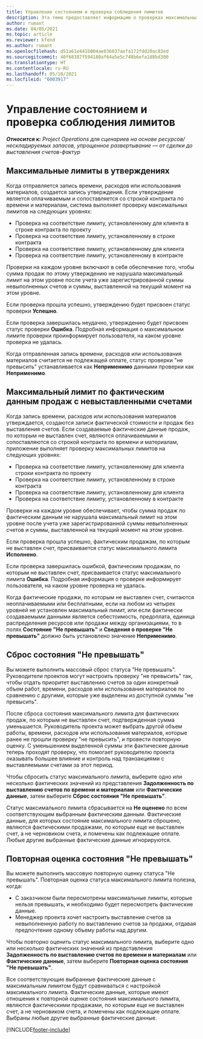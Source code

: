 ```yaml
---
title: Управление состоянием и проверка соблюдения лимитов
description: Эта тема предоставляет информацию о проверках максимальных лимитов, выполняемых в Project Operations.
author: rumant
ms.date: 04/05/2021
ms.topic: article
ms.reviewer: kfend
ms.author: rumant
ms.openlocfilehash: d51a61e441b004ae836037aefa172fdd20ac83ed
ms.sourcegitcommit: 40f68387f594180af64a5e5c748b6efa188bd300
ms.translationtype: HT
ms.contentlocale: ru-RU
ms.lasthandoff: 05/10/2021
ms.locfileid: "6003917"
---
```

# <a name="manage-not-to-exceed-status-and-validations"></a>Управление состоянием и проверка соблюдения лимитов 

_**Относится к:** Project Operations для сценариев на основе ресурсов/нескладируемых запасов, упрощенное развертывание — от сделки до выставления счетов-фактур_

## <a name="not-to-exceed-on-approvals"></a>Максимальные лимиты в утверждениях

Когда отправляется запись времени, расходов или использования материалов, создается запись утверждения. Если утверждение является оплачиваемым и сопоставляется со строкой контракта по времени и материалам, система выполняет проверку максимальных лимитов на следующих уровнях:

  - Проверка на соответствие лимиту, установленному для клиента в строке контракта по проекту
  - Проверка на соответствие лимиту, установленному в строке контракта
  - Проверка на соответствие лимиту, установленному для клиента
  - Проверка на соответствие лимиту, установленному в контракте

Проверки на каждом уровне включают в себя обеспечение того, чтобы сумма продаж по этому утверждению не нарушала максимальный лимит на этом уровне после учета уже зарегистрированной суммы невыполненных счетов и суммы, выставленной на текущий момент на этом уровне.

Если проверка прошла успешно, утверждению будет присвоен статус проверки **Успешно**.

Если проверка завершилась неудачно, утверждению будет присвоен статус проверки **Ошибка**. Подробная информация о максимальном лимите проверки проинформирует пользователя, на каком уровне проверка не удалась.

Когда отправленная запись времени, расходов или использования материалов считается не подлежащей оплате, статус проверки "не превысить" устанавливается как **Неприменимо** данными проверки как **Неприменимо**.

## <a name="not-to-exceed-on-unbilled-sales-actuals"></a>Максимальный лимит по фактическим данным продаж с невыставленными счетами

Когда запись времени, расходов или использования материалов утверждается, создаются записи фактической стоимости и продаж без выставления счетов. Если создаваемые фактические данные продаж, по которым не выставлен счет, являются оплачиваемыми и сопоставляются со строкой контракта по времени и материалам, приложение выполняет проверку максимальных лимитов на следующих уровнях:

  - Проверка на соответствие лимиту, установленному для клиента строки контракта по проекту
  - Проверка на соответствие лимиту, установленному в строке контракта
  - Проверка на соответствие лимиту, установленному для клиента
  - Проверка на соответствие лимиту, установленному в контракте

Проверки на каждом уровне обеспечивает, чтобы сумма продаж по фактическим данным не нарушала максимальный лимит на этом уровне после учета уже зарегистрированной суммы невыполненных счетов и суммы, выставленной на текущий момент на этом уровне.

Если проверка прошла успешно, фактическим продажам, по которым не выставлен счет, присваивается статус максимального лимита **Исполнено**.

Если проверка завершилась ошибкой, фактическим продажам, по которым не выставлен счет, присваивается статус максимального лимита **Ошибка**. Подробная информация о проверке информирует пользователя, на каком уровне проверка не удалась.

Когда фактические продажи, по которым не выставлен счет, считаются неоплачиваемыми или бесплатными, если на любом из четырех уровней не установлен максимальный лимит, или если фактически создаваемыми данными является себестоимость, предоплата, единица распределения ресурсов или продажи между организациями, то в полях **Состояние "Не превышать"** и **Сведения о проверке "Не превышать"** должно быть установлено значение **Неприменимо**.

## <a name="reset-the-not-to-exceed-status"></a>Сброс состояния "Не превышать"

Вы можете выполнить массовый сброс статуса "Не превышать". Руководители проектов могут настроить проверку "не превысить" так, чтобы отдать приоритет выставлению счетов за один конкретный объем работ, времени, расходов или использования материалов по сравнению с другими, которые уже выделены из доступной суммы "не превысить".

После сброса состояния максимального лимита для фактических продаж, по которым не выставлен счет, подтвержденная сумма уменьшается. Руководитель проекта может выбрать другой объем работы, времени, расходов или использования материалов, которые ранее не прошли проверку "не превысить", и провести повторную оценку. С уменьшением выделенной суммы эти фактические данные теперь проходят проверку, что помогает руководителю проекта оказывать большее влияние и контроль над транзакциями с выставляемыми счетами за этот период.

Чтобы сбросить статус максимального лимита, выберите одно или несколько фактических значений из представления **Задолженность по выставлению счетов по времени и материалам** или **Фактические данные**, затем выберите **Сброс состояния "Не превышать"**.

Статус максимального лимита сбрасывается на **Не оценено** по всем соответствующим выбранным фактическим данным. Фактические данные, для которых состояние максимального лимита сброшено, являются фактическими продажами, по которым еще не выставлен счет, а не черновиком счета, и помечены как подлежащие оплате. Любые другие выбранные фактические данные игнорируются.

## <a name="reevaluate-not-to-exceed-status"></a>Повторная оценка состояния "Не превышать"

Вы можете выполнить массовую повторную оценку статуса "Не превышать". Повторная оценка статуса максимального лимита полезна, когда:

  - С заказчиком были пересмотрены максимальные лимиты, которые нельзя превышать, и необходимо будет пересмотреть фактические данные.
  - Менеджер проекта хочет настроить выставление счетов за невыполненную работу по выставлению счетов за продажи, отдавая предпочтение одному объему работы над другим.

Чтобы повторно оценить статус максимального лимита, выберите одно или несколько фактических значений из представления **Задолженность по выставлению счетов по времени и материалам** или **Фактические данные**, затем выберите **Повторная оценка состояния "Не превышать"**.

Все соответствующие выбранные фактические данные с максимальным лимитом будут сравниваться с настройкой максимального лимита. Фактические данные, которые имеют отношения к повторной оценке состояния максимального лимита, являются фактическими продажами, по которым еще не выставлен счет, а не черновиком счета, и помечены как подлежащие оплате. Выбраны любые другие выбранные фактические данные.


[!INCLUDE[footer-include](../../includes/footer-banner.md)]

